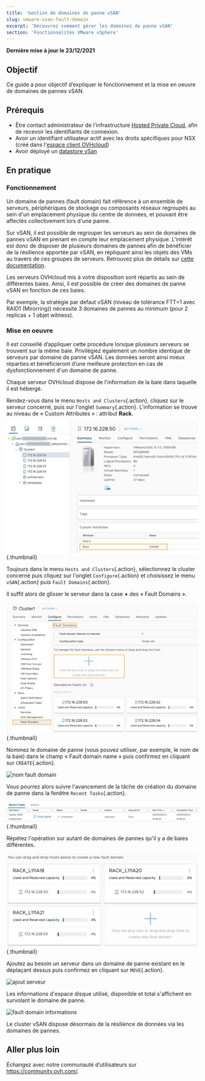 ```yaml
---
title: 'Gestion de domaines de panne vSAN'
slug: vmware-vsan-fault-domain
excerpt: 'Découvrez comment gérer les domaines de panne vSAN'
section: 'Fonctionnalités VMware vSphere'
---
```


**Dernière mise à jour le 23/12/2021**

## Objectif

Ce guide a pour objectif d’expliquer le fonctionnement et la mise en oeuvre de domaines de pannes vSAN.

## Prérequis

- Être contact administrateur de l'infrastructure [Hosted Private Cloud](https://www.ovhcloud.com/fr/enterprise/products/hosted-private-cloud/), afin de recevoir les identifiants de connexion.
- Avoir un identifiant utilisateur actif avec les droits spécifiques pour NSX (créé dans l'[espace client OVHcloud](https://www.ovh.com/auth/?action=gotomanager&from=https://www.ovh.com/fr/&ovhSubsidiary=fr))
- Avoir déployé un [datastore vSan](https://docs.ovh.com/fr/private-cloud/vmware-vsan/)

## En pratique

### Fonctionnement

Un domaine de pannes (fault domain) fait référence à un ensemble de serveurs, périphériques de stockage ou composants réseaux regroupés au sein d'un emplacement physique du centre de données, et pouvant être affectés collectivement lors d'une panne.

Sur vSAN, il est possible de regrouper les serveurs au sein de domaines de pannes vSAN en prenant en compte leur emplacement physique.
L'intérêt est donc de disposer de plusieurs domaines de pannes afin de bénéficier de la résilience apportée par vSAN, en répliquant ainsi les objets des VMs au travers de ces groupes de serveurs. Retrouvez plus de détails sur [cette documentation](https://core.vmware.com/resource/vmware-vsan-design-guide#sec8-sub3).

Les serveurs OVHcloud mis à votre disposition sont répartis au sein de différentes baies. Ainsi, il est possible de créer des domaines de panne vSAN en fonction de ces baies.

Par exemple, la stratégie par defaut vSAN (niveau de tolérance FTT=1 avec RAID1 (Mirorring)) nécessite 3 domaines de pannes au minimum (pour 2 replicas + 1 objet witness).

### Mise en oeuvre

Il est conseillé d’appliquer cette procédure lorsque plusieurs serveurs se trouvent sur la même baie. Privilégiez également un nombre identique de serveurs par domaine de panne vSAN.
Les données seront ainsi mieux réparties et bénéficieront d’une meilleure protection en cas de dysfonctionnement d'un domaine de panne.

Chaque serveur OVHcloud dispose de l'information de la baie dans laquelle il est hébergé.

Rendez-vous dans le menu `Hosts and Clusters`{.action}, cliquez sur le serveur concerné, puis sur l'onglet `Summary`{.action}. L'information se trouve au niveau de « Custom Attributes » : attribut **Rack**.

![attribut Rack](images/01.png){.thumbnail}

Toujours dans le menu `Hosts and Clusters`{.action}, sélectionnez le cluster concerné puis cliquez sur l'onglet `Configure`{.action} et choisissez le menu `vSAN`{.action} puis `Fault Domains`{.action}.

Il suffit alors de glisser le serveur dans la case **+** des « Fault Domains ».

![fault domain](images/02.png){.thumbnail}

Nommez le domaine de panne (vous pouvez utiliser, par exemple, le nom de la baie) dans le champ « Fault domain name » puis confirmez en cliquant sur `CREATE`{.action}.

<img src="https://raw.githubusercontent.com/ovh/docs/develop/pages/cloud/private-cloud/vmware_vsan_fault_domain/images/03.png" alt="nom fault domain" class="thumbnail" width="70%" height="70%">

Vous pourrez alors suivre l'avancement de la tâche de création du domaine de panne dans la fenêtre `Recent Tasks`{.action}.

![fault domain task](images/04.png){.thumbnail}

Répétez l'opération sur autant de domaines de pannes qu'il y a de baies différentes.

![ajout multiples fault domains](images/05.png){.thumbnail}

Ajoutez au besoin un serveur dans un domaine de panne existant en le déplaçant dessus puis confirmez en cliquant sur `MOVE`{.action}.

<img src="https://raw.githubusercontent.com/ovh/docs/develop/pages/cloud/private-cloud/vmware_vsan_fault_domain/images/06.png" alt="ajout serveur" class="thumbnail" width="70%" height="70%">

Les informations d'espace disque utilisé, disponible et total s'affichent en survolant le domaine de panne.

<img src="https://raw.githubusercontent.com/ovh/docs/develop/pages/cloud/private-cloud/vmware_vsan_fault_domain/images/07.png" alt="fault domain informations" class="thumbnail" width="60%" height="60%">

Le cluster vSAN dispose désormais de la résilience de données via les domaines de pannes.

## Aller plus loin

Échangez avec notre communauté d’utilisateurs sur <https://community.ovh.com/>.
